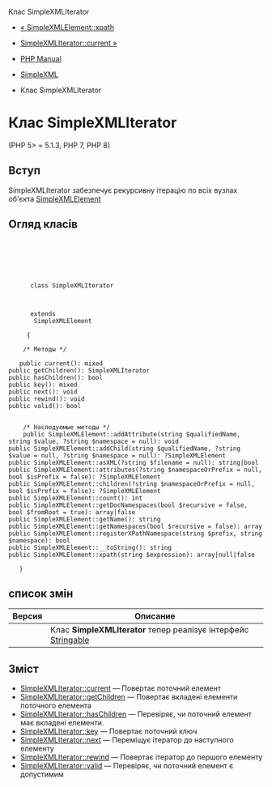 Клас SimpleXMLIterator

-   [« SimpleXMLElement::xpath](simplexmlelement.xpath.md)
    
-   [SimpleXMLIterator::current »](simplexmliterator.current.md)
    
-   [PHP Manual](index.md)
    
-   [SimpleXML](book.simplexml.md)
    
-   Клас SimpleXMLIterator
    

# Клас SimpleXMLIterator

(PHP 5> = 5.1.3, PHP 7, PHP 8)

## Вступ

SimpleXMLIterator забезпечує рекурсивну ітерацію по всіх вузлах об'єкта [SimpleXMLElement](class.simplexmlelement.md)

## Огляд класів

```classsynopsis

     
    

    
     
      class SimpleXMLIterator
     

     
      extends
       SimpleXMLElement
     
     {

    /* Методы */
    
   public current(): mixed
public getChildren(): SimpleXMLIterator
public hasChildren(): bool
public key(): mixed
public next(): void
public rewind(): void
public valid(): bool


    /* Наследуемые методы */
    public SimpleXMLElement::addAttribute(string $qualifiedName, string $value, ?string $namespace = null): void
public SimpleXMLElement::addChild(string $qualifiedName, ?string $value = null, ?string $namespace = null): ?SimpleXMLElement
public SimpleXMLElement::asXML(?string $filename = null): string|bool
public SimpleXMLElement::attributes(?string $namespaceOrPrefix = null, bool $isPrefix = false): ?SimpleXMLElement
public SimpleXMLElement::children(?string $namespaceOrPrefix = null, bool $isPrefix = false): ?SimpleXMLElement
public SimpleXMLElement::count(): int
public SimpleXMLElement::getDocNamespaces(bool $recursive = false, bool $fromRoot = true): array|false
public SimpleXMLElement::getName(): string
public SimpleXMLElement::getNamespaces(bool $recursive = false): array
public SimpleXMLElement::registerXPathNamespace(string $prefix, string $namespace): bool
public SimpleXMLElement::__toString(): string
public SimpleXMLElement::xpath(string $expression): array|null|false

   }
```

## список змін

| Версия | Описание |
| --- | --- |
|  | Клас **SimpleXMLIterator** тепер реалізує інтерфейс [Stringable](class.stringable.md) |

## Зміст

-   [SimpleXMLIterator::current](simplexmliterator.current.md) — Повертає поточний елемент
-   [SimpleXMLIterator::getChildren](simplexmliterator.getchildren.md) — Повертає вкладені елементи поточного елемента
-   [SimpleXMLIterator::hasChildren](simplexmliterator.haschildren.md) — Перевіряє, чи поточний елемент має вкладені елементи.
-   [SimpleXMLIterator::key](simplexmliterator.key.md) — Повертає поточний ключ
-   [SimpleXMLIterator::next](simplexmliterator.next.md) — Переміщує ітератор до наступного елементу
-   [SimpleXMLIterator::rewind](simplexmliterator.rewind.md) — Повертає ітератор до першого елементу
-   [SimpleXMLIterator::valid](simplexmliterator.valid.md) — Перевіряє, чи поточний елемент є допустимим